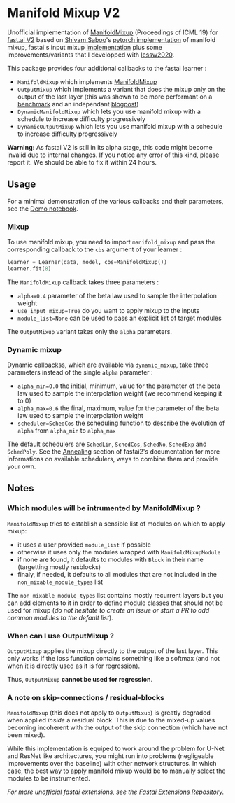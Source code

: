 # Manifold Mixup V2

Unofficial implementation of [ManifoldMixup](http://proceedings.mlr.press/v97/verma19a/verma19a.pdf) (Proceedings of ICML 19) for [fast.ai V2](http://dev.fast.ai/) based on [Shivam Saboo](https://github.com/shivamsaboo17)'s [pytorch implementation](https://github.com/shivamsaboo17/ManifoldMixup) of manifold mixup, fastai's input mixup [implementation](https://dev.fast.ai/callback.mixup) plus some improvements/variants that I developped with [lessw2020](https://github.com/lessw2020).

This package provides four additional callbacks to the fastai learner :
- `ManifoldMixup` which implements [ManifoldMixup](http://proceedings.mlr.press/v97/verma19a/verma19a.pdf)
- `OutputMixup` which implements a variant that does the mixup only on the output of the last layer (this was shown to be more performant on a [benchmark](https://forums.fast.ai/t/mixup-data-augmentation/22764/72) and an independant [blogpost](https://medium.com/analytics-vidhya/better-result-with-mixup-at-final-layer-e9ba3a4a0c41))
- `DynamicManifoldMixup` which lets you use manifold mixup with a schedule to increase difficulty progressively
- `DynamicOutputMixup` which lets you use manifold mixup with a schedule to increase difficulty progressively

**Warning:** As fastai V2 is still in its alpha stage, this code might become invalid due to internal changes.
If you notice any error of this kind, please report it. We should be able to fix it within 24 hours.

## Usage

For a minimal demonstration of the various callbacks and their parameters, see the [Demo notebook](https://github.com/nestordemeure/ManifoldMixupV2/blob/master/Demo.ipynb).

### Mixup

To use manifold mixup, you need to import `manifold_mixup` and pass the corresponding callback to the `cbs` argument of your learner :

```python
learner = Learner(data, model, cbs=ManifoldMixup())
learner.fit(8)
```

The `ManifoldMixup` callback takes three parameters :
- `alpha=0.4` parameter of the beta law used to sample the interpolation weight
- `use_input_mixup=True` do you want to apply mixup to the inputs
- `module_list=None` can be used to pass an explicit list of target modules

The `OutputMixup` variant takes only the `alpha` parameters.

### Dynamic mixup

Dynamic callbackss, which are available via `dynamic_mixup`, take three parameters instead of the single `alpha` parameter :
- `alpha_min=0.0` the initial, minimum, value for the parameter of the beta law used to sample the interpolation weight (we recommend keeping it to 0)
- `alpha_max=0.6` the final, maximum, value for the parameter of the beta law used to sample the interpolation weight
- `scheduler=SchedCos` the scheduling function to describe the evolution of `alpha` from `alpha_min` to `alpha_max`

The default schedulers are `SchedLin`, `SchedCos`, `SchedNo`, `SchedExp` and `SchedPoly`.
See the [Annealing](http://dev.fast.ai/callback.schedule#Annealing) section of fastai2's documentation for more informations on available schedulers, ways to combine them and provide your own.

## Notes

### Which modules will be intrumented by ManifoldMixup ?

`ManifoldMixup` tries to establish a sensible list of modules on which to apply mixup:
- it uses a user provided `module_list` if possible
- otherwise it uses only the modules wrapped with `ManifoldMixupModule`
- if none are found, it defaults to modules with `Block` in their name (targetting mostly resblocks)
- finaly, if needed, it defaults to all modules that are not included in the `non_mixable_module_types` list

The `non_mixable_module_types` list contains mostly recurrent layers but you can add elements to it in order to define module classes that should not be used for mixup (*do not hesitate to create an issue or start a PR to add common modules to the default list*).

### When can I use OutputMixup ?

`OutputMixup` applies the mixup directly to the output of the last layer.
This only works if the loss function contains something like a softmax (and not when it is directly used as it is for regression).

Thus, `OutputMixup` **cannot be used for regression**.

### A note on skip-connections / residual-blocks

`ManifoldMixup` (this does not apply to `OutputMixup`) is greatly degraded when applied *inside* a residual block.
This is due to the mixed-up values becoming incoherent with the output of the skip connection (which have not been mixed).

While this implementation is equiped to work around the problem for U-Net and ResNet like architectures, you might run into problems (negligeable improvements over the baseline) with other network structures.
In which case, the best way to apply manifold mixup would be to manually select the modules to be instrumented.

*For more unofficial fastai extensions, see the [Fastai Extensions Repository](https://github.com/nestordemeure/fastai-extensions-repository).*
